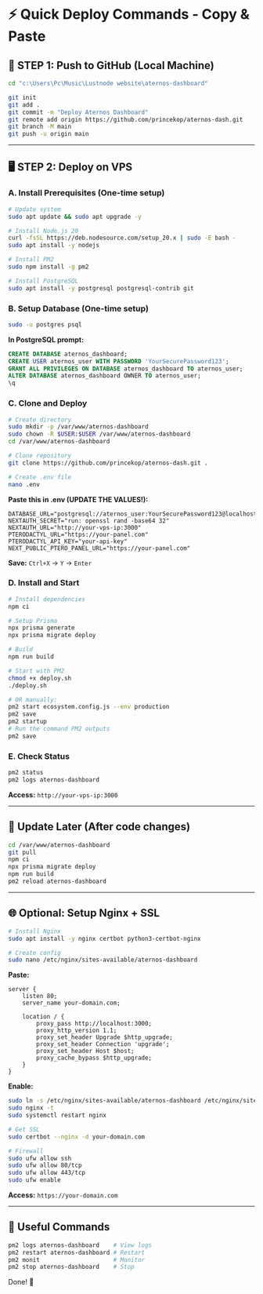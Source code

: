 # ⚡ Quick Deploy Commands - Copy & Paste

## 🔼 STEP 1: Push to GitHub (Local Machine)

```bash
cd "c:\Users\Pc\Music\Lustnode website\aternos-dashboard"

git init
git add .
git commit -m "Deploy Aternos Dashboard"
git remote add origin https://github.com/princekop/aternos-dash.git
git branch -M main
git push -u origin main
```

---

## 🖥️ STEP 2: Deploy on VPS

### A. Install Prerequisites (One-time setup)

```bash
# Update system
sudo apt update && sudo apt upgrade -y

# Install Node.js 20
curl -fsSL https://deb.nodesource.com/setup_20.x | sudo -E bash -
sudo apt install -y nodejs

# Install PM2
sudo npm install -g pm2

# Install PostgreSQL
sudo apt install -y postgresql postgresql-contrib git
```

### B. Setup Database (One-time setup)

```bash
sudo -u postgres psql
```

**In PostgreSQL prompt:**
```sql
CREATE DATABASE aternos_dashboard;
CREATE USER aternos_user WITH PASSWORD 'YourSecurePassword123';
GRANT ALL PRIVILEGES ON DATABASE aternos_dashboard TO aternos_user;
ALTER DATABASE aternos_dashboard OWNER TO aternos_user;
\q
```

### C. Clone and Deploy

```bash
# Create directory
sudo mkdir -p /var/www/aternos-dashboard
sudo chown -R $USER:$USER /var/www/aternos-dashboard
cd /var/www/aternos-dashboard

# Clone repository
git clone https://github.com/princekop/aternos-dash.git .

# Create .env file
nano .env
```

**Paste this in .env (UPDATE THE VALUES!):**
```env
DATABASE_URL="postgresql://aternos_user:YourSecurePassword123@localhost:5432/aternos_dashboard"
NEXTAUTH_SECRET="run: openssl rand -base64 32"
NEXTAUTH_URL="http://your-vps-ip:3000"
PTERODACTYL_URL="https://your-panel.com"
PTERODACTYL_API_KEY="your-api-key"
NEXT_PUBLIC_PTERO_PANEL_URL="https://your-panel.com"
```

**Save:** `Ctrl+X` → `Y` → `Enter`

### D. Install and Start

```bash
# Install dependencies
npm ci

# Setup Prisma
npx prisma generate
npx prisma migrate deploy

# Build
npm run build

# Start with PM2
chmod +x deploy.sh
./deploy.sh

# OR manually:
pm2 start ecosystem.config.js --env production
pm2 save
pm2 startup
# Run the command PM2 outputs
pm2 save
```

### E. Check Status

```bash
pm2 status
pm2 logs aternos-dashboard
```

**Access:** `http://your-vps-ip:3000`

---

## 🔄 Update Later (After code changes)

```bash
cd /var/www/aternos-dashboard
git pull
npm ci
npx prisma migrate deploy
npm run build
pm2 reload aternos-dashboard
```

---

## 🌐 Optional: Setup Nginx + SSL

```bash
# Install Nginx
sudo apt install -y nginx certbot python3-certbot-nginx

# Create config
sudo nano /etc/nginx/sites-available/aternos-dashboard
```

**Paste:**
```nginx
server {
    listen 80;
    server_name your-domain.com;
    
    location / {
        proxy_pass http://localhost:3000;
        proxy_http_version 1.1;
        proxy_set_header Upgrade $http_upgrade;
        proxy_set_header Connection 'upgrade';
        proxy_set_header Host $host;
        proxy_cache_bypass $http_upgrade;
    }
}
```

**Enable:**
```bash
sudo ln -s /etc/nginx/sites-available/aternos-dashboard /etc/nginx/sites-enabled/
sudo nginx -t
sudo systemctl restart nginx

# Get SSL
sudo certbot --nginx -d your-domain.com

# Firewall
sudo ufw allow ssh
sudo ufw allow 80/tcp
sudo ufw allow 443/tcp
sudo ufw enable
```

**Access:** `https://your-domain.com`

---

## 📝 Useful Commands

```bash
pm2 logs aternos-dashboard    # View logs
pm2 restart aternos-dashboard # Restart
pm2 monit                     # Monitor
pm2 stop aternos-dashboard    # Stop
```

Done! 🎉
